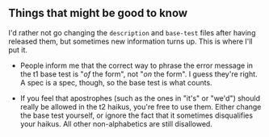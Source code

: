 ## Things that might be good to know

I'd rather not go changing the `description` and `base-test` files
after having released them, but sometimes new information turns up.
This is where I'll put it.

* People inform me that the correct way to phrase the error message
  in the t1 base test is "*of* the form", not "*on* the form". I
  guess they're right. A spec is a spec, though, so the base test
  is what counts.

* If you feel that apostrophes (such as the ones in "it's" or "we'd")
  should really be allowed in the t2 haikus, you're free to use them.
  Either change the base test yourself, or ignore the fact that it
  sometimes disqualifies your haikus. All other non-alphabetics are
  still disallowed.

